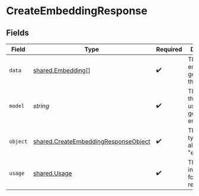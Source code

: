 # CreateEmbeddingResponse


## Fields

| Field                                                                                        | Type                                                                                         | Required                                                                                     | Description                                                                                  |
| -------------------------------------------------------------------------------------------- | -------------------------------------------------------------------------------------------- | -------------------------------------------------------------------------------------------- | -------------------------------------------------------------------------------------------- |
| `data`                                                                                       | [shared.Embedding](../../models/shared/embedding.md)[]                                       | :heavy_check_mark:                                                                           | The list of embeddings generated by the model.                                               |
| `model`                                                                                      | *string*                                                                                     | :heavy_check_mark:                                                                           | The name of the model used to generate the embedding.                                        |
| `object`                                                                                     | [shared.CreateEmbeddingResponseObject](../../models/shared/createembeddingresponseobject.md) | :heavy_check_mark:                                                                           | The object type, which is always "embedding".                                                |
| `usage`                                                                                      | [shared.Usage](../../models/shared/usage.md)                                                 | :heavy_check_mark:                                                                           | The usage information for the request.                                                       |